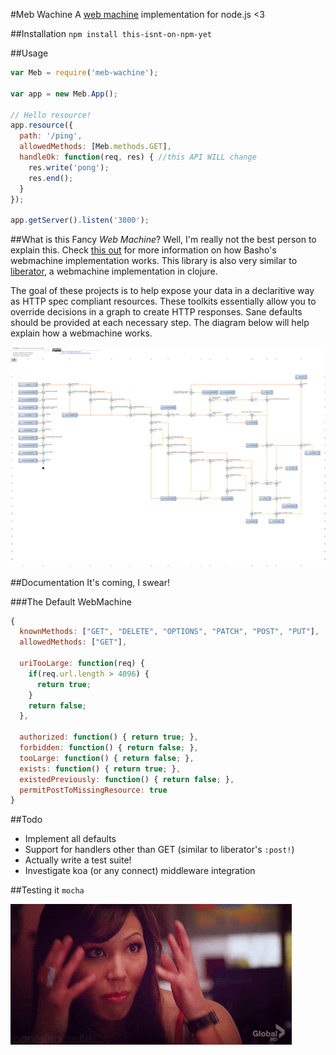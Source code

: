 #Meb Wachine
A [web machine](https://github.com/basho/webmachine/wiki) implementation
for node.js <3


##Installation
`npm install this-isnt-on-npm-yet`


##Usage

```javascript
var Meb = require('meb-wachine');

var app = new Meb.App();

// Hello resource!
app.resource({
  path: '/ping',
  allowedMethods: [Meb.methods.GET],
  handleOk: function(req, res) { //this API WILL change
    res.write('pong');
    res.end();
  }
});

app.getServer().listen('3800');
```


##What is this Fancy *Web Machine*?
Well, I'm really not the best person to explain this. Check
[this out](https://github.com/basho/webmachine/wiki) for more
information on how Basho's webmachine implementation works.
This library is also very similar to
[liberator](http://clojure-liberator.github.io/liberator/),
a webmachine implementation in clojure.


The goal of these projects is to help expose your data in a
declaritive way as HTTP spec compliant resources.
These toolkits essentially allow you to override decisions
in a graph to create HTTP responses. Sane defaults should be
provided at each necessary step. The diagram below will help
explain how a webmachine works.

![flo chart](https://raw.githubusercontent.com/rafkhan/meb-wachine/master/diagram.png)


##Documentation
It's coming, I swear!

###The Default WebMachine

```javascript
{
  knownMethods: ["GET", "DELETE", "OPTIONS", "PATCH", "POST", "PUT"],
  allowedMethods: ["GET"],

  uriTooLarge: function(req) {
    if(req.url.length > 4096) {
      return true;
    }
    return false;
  },

  authorized: function() { return true; },
  forbidden: function() { return false; },
  tooLarge: function() { return false; },
  exists: function() { return true; },
  existedPreviously: function() { return false; },
  permitPostToMissingResource: true
}
```


##Todo
- Implement all defaults
- Support for handlers other than GET (similar to liberator's `:post!`)
- Actually write a test suite!
- Investigate koa (or any connect) middleware integration

##Testing it
`mocha`

![ayy](https://raw.githubusercontent.com/rafkhan/meb-wachine/master/boom.gif)


